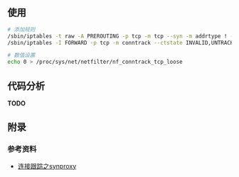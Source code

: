 ## 使用

```bash
# 添加规则
/sbin/iptables -t raw -A PREROUTING -p tcp -m tcp --syn -m addrtype ! --dst-type LOCAL -j NOTRACK
/sbin/iptables -I FORWARD -p tcp -m conntrack --ctstate INVALID,UNTRACKED -j SYNPROXY --sack-perm --timestamp --wscale 7 --mss 1460

# 数值设置
echo 0 > /proc/sys/net/netfilter/nf_conntrack_tcp_loose
```



## 代码分析

**TODO**



## 附录

### 参考资料

* [连接跟踪之synproxy](https://segmentfault.com/a/1190000020651221)

